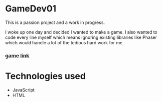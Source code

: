 # GameDev01

<p>This is a passion project and a work in progress.</p> 
<p>I woke up one day and decided I wanted to make a game. I also wanted to code every line myself which means ignoring existing libraries like Phaser which would handle a lot of the tedious hard work for me.</p>

### [game link](https://vanillacoder.github.io/GameDev01/)

# Technologies used
+ JavaScript
+ HTML

